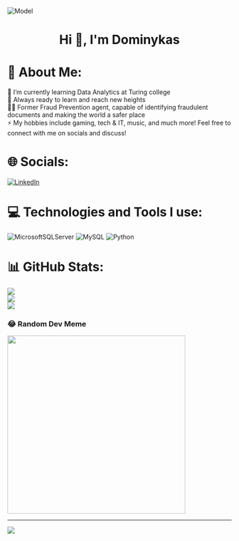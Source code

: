 ![Model](https://github.com/Temorinkaari/Private/blob/main/ghb.png)

<h1 align="center">Hi 👋, I'm Dominykas</h1>

# 💫 About Me:
🌱 I’m currently learning Data Analytics at Turing college<br>
🚀 Always ready to learn and reach new heights<br>
👨‍💻 Former Fraud Prevention agent, capable of identifying fraudulent documents and making the world a safer place<br>
⚡ My hobbies include gaming, tech & IT, music, and much more! Feel free to connect with me on socials and discuss!


# 🌐 Socials:
[![LinkedIn](https://img.shields.io/badge/LinkedIn-%230077B5.svg?logo=linkedin&logoColor=white)](https://linkedin.com/in/dominykasjakutis) 

# 💻 Technologies and Tools I use:
![MicrosoftSQLServer](https://img.shields.io/badge/Microsoft%20SQL%20Server-CC2927?style=for-the-badge&logo=microsoft%20sql%20server&logoColor=white) ![MySQL](https://img.shields.io/badge/mysql-%2300000f.svg?style=for-the-badge&logo=mysql&logoColor=white) ![Python](https://img.shields.io/badge/python-3670A0?style=for-the-badge&logo=python&logoColor=ffdd54)
# 📊 GitHub Stats:
![](https://github-readme-stats.vercel.app/api?username=Temorinkaari&theme=dark&hide_border=false&include_all_commits=false&count_private=false)<br/>
![](https://github-readme-streak-stats.herokuapp.com/?user=Temorinkaari&theme=dark&hide_border=false)<br/>
![](https://github-readme-stats.vercel.app/api/top-langs/?username=Temorinkaari&theme=dark&hide_border=false&include_all_commits=false&count_private=false&layout=compact)

### 😂 Random Dev Meme
<img src='https://randommeme-five.vercel.app/' style="height: 400px;"/>

---
[![](https://visitcount.itsvg.in/api?id=Temorinkaari&icon=0&color=0)](https://visitcount.itsvg.in)

<!-- Proudly created with GPRM ( https://gprm.itsvg.in ) -->
